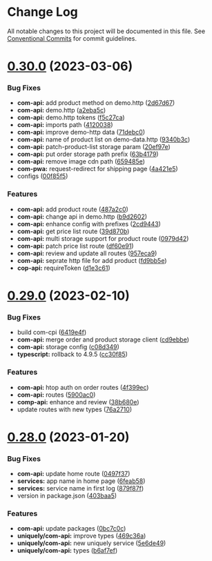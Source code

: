 # Change Log

All notable changes to this project will be documented in this file.
See [Conventional Commits](https://conventionalcommits.org) for commit guidelines.

# [0.30.0](https://github.com/AliMD/alwatr/compare/v0.29.0...v0.30.0) (2023-03-06)

### Bug Fixes

- **com-api:** add product method on demo.http ([2d67d67](https://github.com/AliMD/alwatr/commit/2d67d67faa806f1fb89dd5279757852f57d7114b))
- **com-api:** demo.http ([a2eba5c](https://github.com/AliMD/alwatr/commit/a2eba5ce13e14eeb58e3efefbbda764c4166251d))
- **com-api:** demo.http tokens ([f5c27ca](https://github.com/AliMD/alwatr/commit/f5c27ca7190baf2e0a05d33b3e4fbeca18ad804d))
- **com-api:** imports path ([4120038](https://github.com/AliMD/alwatr/commit/4120038483e9f89fb23c00ea6042df65140beb8d))
- **com-api:** improve demo-http data ([71debc0](https://github.com/AliMD/alwatr/commit/71debc0838595878fe11f6b42f423dd2c8abcf69))
- **com-api:** name of product list on demo-data.http ([9340b3c](https://github.com/AliMD/alwatr/commit/9340b3c578a4340ec6b4a0a4ef1adb6bb67e16b1))
- **com-api:** patch-product-list storage param ([20ef97e](https://github.com/AliMD/alwatr/commit/20ef97eb20840e91f12c80798bd26b227239518a))
- **com-api:** put order storage path prefix ([63b4179](https://github.com/AliMD/alwatr/commit/63b41799d09a19d8b75474f9d3a1ce7b40a97f48))
- **com-api:** remove image cdn path ([659485e](https://github.com/AliMD/alwatr/commit/659485ece4dcaa084474a6b80ed943cbb9ce090b))
- **com-pwa:** request-redirect for shipping page ([4a421e5](https://github.com/AliMD/alwatr/commit/4a421e5e153fe1ca602e5e926d83654053754f56))
- configs ([00f85f5](https://github.com/AliMD/alwatr/commit/00f85f525f07334544cc9e007c49f2343ba8cec3))

### Features

- **com-api:** add product route ([487a2c0](https://github.com/AliMD/alwatr/commit/487a2c0fa46933ce8efa9325fbc6802e372ff236))
- **com-api:** change api in demo.http ([b9d2602](https://github.com/AliMD/alwatr/commit/b9d2602fbf11fa5316276a990e6fc271ed8120f2))
- **com-api:** enhance config with prefixes ([2cd9443](https://github.com/AliMD/alwatr/commit/2cd944345f2bfab09f8dddd4596442290adad960))
- **com-api:** get price list route ([39d870b](https://github.com/AliMD/alwatr/commit/39d870b1bc7c30a6a9cd2e1f5f79db3860b6ac8b))
- **com-api:** multi storage support for product route ([0979d42](https://github.com/AliMD/alwatr/commit/0979d42c6516781b645ded1c004f74b82ac4b82a))
- **com-api:** patch price list route ([df60e91](https://github.com/AliMD/alwatr/commit/df60e91433b3457860b0a08bb62616372291dfeb))
- **com-api:** review and update all routes ([957eca9](https://github.com/AliMD/alwatr/commit/957eca96a8c8a64cbd7775c460b587424d103b48))
- **com-api:** seprate http file for add product ([fd9bb5e](https://github.com/AliMD/alwatr/commit/fd9bb5e6696621619df6bd8f96b051f811f13381))
- **cop-api:** requireToken ([d1e3c61](https://github.com/AliMD/alwatr/commit/d1e3c617954eaa125afb20e1b22c9e3f7f69721b))

# [0.29.0](https://github.com/AliMD/alwatr/compare/v0.28.0...v0.29.0) (2023-02-10)

### Bug Fixes

- build com-cpi ([6419e4f](https://github.com/AliMD/alwatr/commit/6419e4f543bdbfab3029d429d6ab30418498befa))
- **com-api:** merge order and product storage client ([cd9ebbe](https://github.com/AliMD/alwatr/commit/cd9ebbebc45e5fa3c036264ed7b80cc919229bb0))
- **com-api:** storage config ([c08d349](https://github.com/AliMD/alwatr/commit/c08d34982706996e6ff9d26a1290e1c3a813da56))
- **typescript:** rollback to 4.9.5 ([cc30f85](https://github.com/AliMD/alwatr/commit/cc30f8502bf95868ff41ba986120b2842acba36b))

### Features

- **com-api:** htop auth on order routes ([4f399ec](https://github.com/AliMD/alwatr/commit/4f399ec6139416d1ff227199e882ccc516e6ccf6))
- **com-api:** routes ([5900ac0](https://github.com/AliMD/alwatr/commit/5900ac01086075dc2c44e06f9c3e39302b94ce71))
- **comp-api:** enhance and review ([38b680e](https://github.com/AliMD/alwatr/commit/38b680ed2192b7b53e4cb5002d80125607253b49))
- update routes with new types ([76a2710](https://github.com/AliMD/alwatr/commit/76a271081ac0011ab0a7594127997806073b12d0))

# [0.28.0](https://github.com/AliMD/alwatr/compare/v0.27.0...v0.28.0) (2023-01-20)

### Bug Fixes

- **com-api:** update home route ([0497f37](https://github.com/AliMD/alwatr/commit/0497f37bb28f41ef2dfc4835324a3d8f42b1b687))
- **services:** app name in home page ([6feab58](https://github.com/AliMD/alwatr/commit/6feab58b5655c7a09150ec83adf9f3bd8fe976b4))
- **services:** service name in first log ([879f87f](https://github.com/AliMD/alwatr/commit/879f87fd4d4b47454d608a5b71d70e47601c7cd7))
- version in package.json ([403baa5](https://github.com/AliMD/alwatr/commit/403baa53159db2a0fff5b3651769b85e66b13191))

### Features

- **com-api:** update packages ([0bc7c0c](https://github.com/AliMD/alwatr/commit/0bc7c0c868ea8821465975bcc07fa0c644f241d1))
- **uniquely/com-api:** improve types ([469c36a](https://github.com/AliMD/alwatr/commit/469c36aec2fd991b30c63753f6d6a13a8d063bfb))
- **uniquely/com-api:** new uniquely service ([5e6de49](https://github.com/AliMD/alwatr/commit/5e6de49f2bb448042954bd86f12048c8f00f9755))
- **uniquely/com-api:** types ([b6af7ef](https://github.com/AliMD/alwatr/commit/b6af7ef59b33accf901dda07c02f24399506e132))
